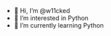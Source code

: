 - 👋 Hi, I’m @w11cked
- 👀 I’m interested in Python 
- 🌱 I’m currently learning Python

<!---
w11cked/w11cked is a ✨ special ✨ repository because its `README.md` (this file) appears on your GitHub profile.
You can click the Preview link to take a look at your changes.
--->
